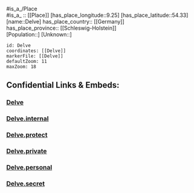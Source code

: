 ﻿---
location: [54.33,9.25] 
mapzoom: [7,12] 
mapmarker: city 
type: City
tags:
- geo/City


SpocWebEntityId: 29743
isDeleted: false
confidential: public

---
#is_a_/Place  
#is_a_ :: [[Place]] 
[has_place_longitude::9.25] 
[has_place_latitude::54.33] 
[name::Delve] 
has_place_country:: [[Germany]]  
has_place_province:: [[Schleswig-Holstein]]  
[Population::] 
[Unknown::] 


```leaflet
id: Delve
coordinates: [[Delve]] 
markerFile: [[Delve]] 
defaultZoom: 11 
maxZoom: 18
```


## Confidential Links & Embeds: 

### [Delve](/_public/Earth/Continent/Europe/Europe~Central/Germany/Germany~West/Schleswig-Holstein/counties~SH/Dithmarschen/cities~Dithmarschen/Gemeinden-Eider/boroughs~Gemeinden-Eider/Delve.md) 

### [Delve.internal](/_internal/Earth/Continent/Europe/Europe~Central/Germany/Germany~West/Schleswig-Holstein/counties~SH/Dithmarschen/cities~Dithmarschen/Gemeinden-Eider/boroughs~Gemeinden-Eider/Delve.internal.md) 

### [Delve.protect](/_protect/Earth/Continent/Europe/Europe~Central/Germany/Germany~West/Schleswig-Holstein/counties~SH/Dithmarschen/cities~Dithmarschen/Gemeinden-Eider/boroughs~Gemeinden-Eider/Delve.protect.md) 

### [Delve.private](/_private/Earth/Continent/Europe/Europe~Central/Germany/Germany~West/Schleswig-Holstein/counties~SH/Dithmarschen/cities~Dithmarschen/Gemeinden-Eider/boroughs~Gemeinden-Eider/Delve.private.md) 

### [Delve.personal](/_personal/Earth/Continent/Europe/Europe~Central/Germany/Germany~West/Schleswig-Holstein/counties~SH/Dithmarschen/cities~Dithmarschen/Gemeinden-Eider/boroughs~Gemeinden-Eider/Delve.personal.md) 

### [Delve.secret](/_secret/Earth/Continent/Europe/Europe~Central/Germany/Germany~West/Schleswig-Holstein/counties~SH/Dithmarschen/cities~Dithmarschen/Gemeinden-Eider/boroughs~Gemeinden-Eider/Delve.secret.md) 
